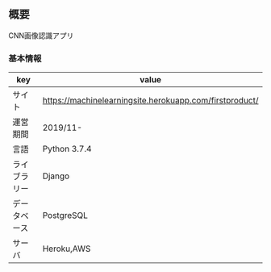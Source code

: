 ## 概要
CNN画像認識アプリ

### 基本情報
| key | value |
----|---- 
|サイト|https://machinelearningsite.herokuapp.com/firstproduct/|
| 運営期間 | 2019/11- |
| 言語 | Python 3.7.4 |
| ライブラリー | Django |
| データベース | PostgreSQL|
| サーバ | Heroku,AWS |
